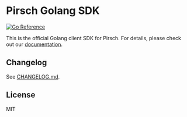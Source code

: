 # Pirsch Golang SDK

[![Go Reference](https://pkg.go.dev/badge/github.com/pirsch-analytics/pirsch-go-sdk/v2?status.svg)](https://pkg.go.dev/github.com/pirsch-analytics/pirsch-go-sdk/v2?status)

This is the official Golang client SDK for Pirsch. For details, please check out our [documentation](https://docs.pirsch.io/).

## Changelog

See [CHANGELOG.md](CHANGELOG.md).

## License

MIT
